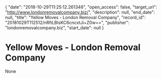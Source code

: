 {
  "date": "2018-10-29T11:25:12.261346", 
  "open_access": false, 
  "target_url": "http://www.londonremovalcompany.biz/", 
  "description": null, 
  "end_date": null, 
  "title": "Yellow Moves - London Removal Company", 
  "record_id": "20181029T112512/nRfiLBIsKC6cncxtJi+Z0w==", 
  "publisher": "londonremovalcompany.biz", 
  "start_date": null
}

# Yellow Moves - London Removal Company

None